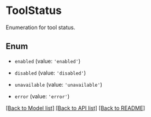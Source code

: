 # ToolStatus

Enumeration for tool status.

## Enum

* `enabled` (value: `'enabled'`)

* `disabled` (value: `'disabled'`)

* `unavailable` (value: `'unavailable'`)

* `error` (value: `'error'`)

[[Back to Model list]](../README.md#documentation-for-models) [[Back to API list]](../README.md#documentation-for-api-endpoints) [[Back to README]](../README.md)
